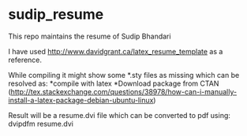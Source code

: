 # sudip_resume
This repo maintains the resume of Sudip Bhandari

I have used http://www.davidgrant.ca/latex_resume_template as a reference.

While compiling it might show some *.sty files as missing which can be resolved as:
*compile with latex
*Download package from CTAN (http://tex.stackexchange.com/questions/38978/how-can-i-manually-install-a-latex-package-debian-ubuntu-linux)

Result will be a resume.dvi file which can be converted to pdf using:
dvipdfm resume.dvi


